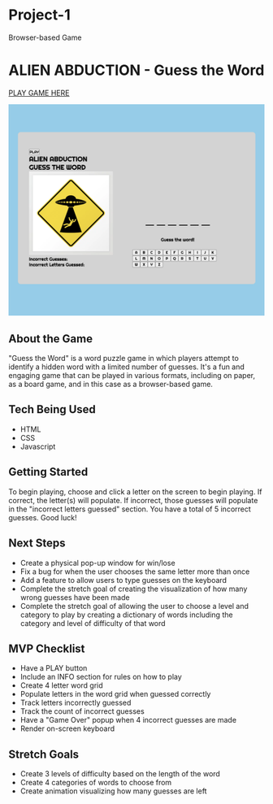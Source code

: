 # Project-1
Browser-based Game

# ALIEN ABDUCTION - Guess the Word
[PLAY GAME HERE](http://127.0.0.1:5500/index.html)

![Screenshot of gameplay](https://github.com/nholliday314/Project-1/blob/main/Gameplay%20Screenshot.png?raw=true)

## About the Game
"Guess the Word" is a word puzzle game in which players attempt to identify a hidden word with a limited number of guesses. It's a fun and engaging game that can be played in various formats, including on paper, as a board game, and in this case as a browser-based game.

## Tech Being Used
* HTML
* CSS
* Javascript

## Getting Started
To begin playing, choose and click a letter on the screen to begin playing. If correct, the letter(s) will populate. If incorrect, those guesses will populate in the "incorrect letters guessed" section. You have a total of 5 incorrect guesses. Good luck!


## Next Steps
* Create a physical pop-up window for win/lose
* Fix a bug for when the user chooses the same letter more than once
* Add a feature to allow users to type guesses on the keyboard
* Complete the stretch goal of creating the visualization of how many wrong guesses have been made
* Complete the stretch goal of allowing the user to choose a level and category to play by creating a dictionary of words including the category and level of difficulty of that word

## MVP Checklist
* Have a PLAY button
* Include an INFO section for rules on how to play
* Create 4 letter word grid
* Populate letters in the word grid when guessed correctly
* Track letters incorrectly guessed
* Track the count of incorrect guesses
* Have a "Game Over" popup when 4 incorrect guesses are made
* Render on-screen keyboard
  
## Stretch Goals
* Create 3 levels of difficulty based on the length of the word
* Create 4 categories of words to choose from
* Create animation visualizing how many guesses are left
  
